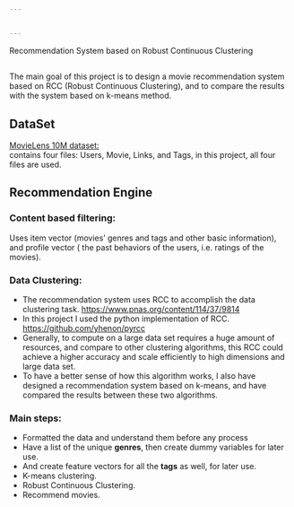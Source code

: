 ```yaml
---


---
```


<p>Recommendation System based on Robust Continuous Clustering</p>
<h2 id="section"></h2>
<p>The main goal of this project is to design a movie recommendation system based on RCC (Robust Continuous Clustering), and to compare the results with the system based on k-means method.</p>
<h2 id="dataset">DataSet</h2>
<p><a href="https://grouplens.org/datasets/movielens/">MovieLens 10M dataset:</a><br>
contains four files: Users, Movie, Links, and Tags, in this project, all four files are used.</p>
<h2 id="recommendation-engine">Recommendation Engine</h2>
<h3 id="content-based-filtering">Content based filtering:</h3>
<p>Uses item vector (movies’ genres and tags and other basic information), and profile vector ( the past behaviors of the users, i.e. ratings of the movies).</p>
<h3 id="data-clustering">Data Clustering:</h3>
<ul>
<li>The recommendation system uses RCC to accomplish the data clustering task.  <a href="https://www.pnas.org/content/114/37/9814">https://www.pnas.org/content/114/37/9814</a></li>
<li>In this project I used the python implementation of RCC. <a href="https://github.com/yhenon/pyrcc">https://github.com/yhenon/pyrcc</a></li>
<li>Generally, to compute on a large data set requires a huge amount of resources, and compare to other clustering algorithms, this RCC could achieve a higher accuracy and scale efficiently to high dimensions and large data set.</li>
<li>To have a better sense of how this algorithm works, I also have designed a recommendation system based on k-means, and have compared  the results between these two algorithms.</li>
</ul>
<h3 id="main-steps">Main steps:</h3>
<ul>
<li>Formatted the data and understand them before any process</li>
<li>Have a list of the unique <strong>genres</strong>, then create dummy variables for later use.</li>
<li>And create feature vectors for all the <strong>tags</strong> as well, for later use.</li>
<li>K-means clustering.</li>
<li>Robust Continuous Clustering.</li>
<li>Recommend movies.</li>
</ul>


